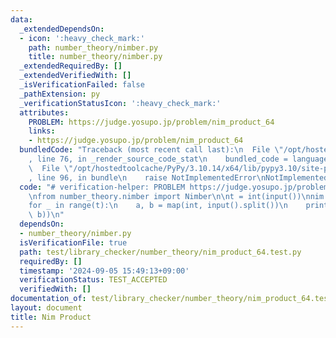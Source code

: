 ```yaml
---
data:
  _extendedDependsOn:
  - icon: ':heavy_check_mark:'
    path: number_theory/nimber.py
    title: number_theory/nimber.py
  _extendedRequiredBy: []
  _extendedVerifiedWith: []
  _isVerificationFailed: false
  _pathExtension: py
  _verificationStatusIcon: ':heavy_check_mark:'
  attributes:
    PROBLEM: https://judge.yosupo.jp/problem/nim_product_64
    links:
    - https://judge.yosupo.jp/problem/nim_product_64
  bundledCode: "Traceback (most recent call last):\n  File \"/opt/hostedtoolcache/PyPy/3.10.14/x64/lib/pypy3.10/site-packages/onlinejudge_verify/documentation/build.py\"\
    , line 76, in _render_source_code_stat\n    bundled_code = language.bundle(\n\
    \  File \"/opt/hostedtoolcache/PyPy/3.10.14/x64/lib/pypy3.10/site-packages/onlinejudge_verify/languages/python.py\"\
    , line 96, in bundle\n    raise NotImplementedError\nNotImplementedError\n"
  code: "# verification-helper: PROBLEM https://judge.yosupo.jp/problem/nim_product_64\n\
    \nfrom number_theory.nimber import Nimber\n\nt = int(input())\nnim = Nimber()\n\
    for _ in range(t):\n    a, b = map(int, input().split())\n    print(nim.product_64(a,\
    \ b))\n"
  dependsOn:
  - number_theory/nimber.py
  isVerificationFile: true
  path: test/library_checker/number_theory/nim_product_64.test.py
  requiredBy: []
  timestamp: '2024-09-05 15:49:13+09:00'
  verificationStatus: TEST_ACCEPTED
  verifiedWith: []
documentation_of: test/library_checker/number_theory/nim_product_64.test.py
layout: document
title: Nim Product
---
```

